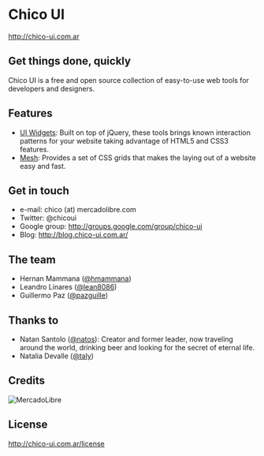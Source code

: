 # Chico UI

http://chico-ui.com.ar

## Get things done, quickly
Chico UI is a free and open source collection of easy-to-use web tools for developers and designers.

## Features
* [UI Widgets](http://chico-ui.com.ar/widgets): Built on top of jQuery, these tools brings known interaction patterns for your website taking advantage of HTML5 and CSS3 features.
* [Mesh](http://chico-ui.com.ar/mesh): Provides a set of CSS grids that makes the laying out of a website easy and fast.

## Get in touch
* e-mail: chico (at) mercadolibre.com
* Twitter: @chicoui
* Google group: http://groups.google.com/group/chico-ui
* Blog: http://blog.chico-ui.com.ar/

## The team
* Hernan Mammana ([@hmammana](https://twitter.com/hmammana))
* Leandro Linares ([@lean8086](https://twitter.com/lean8086))
* Guillermo Paz ([@pazguille](https://twitter.com/pazguille))

## Thanks to
* Natan Santolo ([@natos](https://twitter.com/natos)): Creator and former leader, now traveling around the world, drinking beer and looking for the secret of eternal life.
* Natalia Devalle ([@taly](https://twitter.com/taly))

## Credits
![MercadoLibre](http://static.mlstatic.com/org-img/chico/img/logo-mercadolibre.png)

## License
http://chico-ui.com.ar/license
